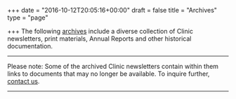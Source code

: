 +++
date = "2016-10-12T20:05:16+00:00"
draft = false
title = "Archives"
type = "page"

+++
The following [archives](http://newsletter.workers-safety.ca.s3-website-us-east-1.amazonaws.com/#!/newsletters%2F) include a diverse collection of Clinic newsletters, print materials, Annual Reports and other historical documentation.

* * *

Please note: Some of the archived Clinic newsletters contain within them links to documents that may no longer be available. To inquire further, [contact us](http://yzdsari8nyjl9q.preview.forestry.io/menu/contact/).

------